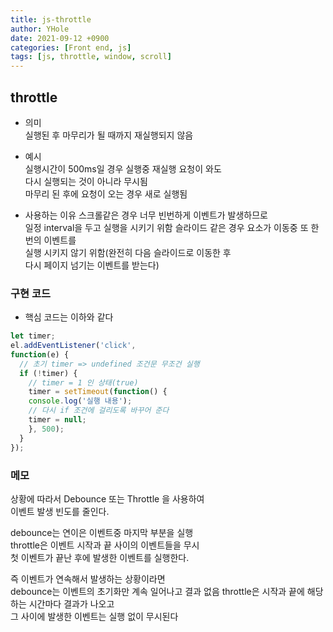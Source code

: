 ```yaml
---
title: js-throttle
author: YHole
date: 2021-09-12 +0900
categories: [Front end, js]
tags: [js, throttle, window, scroll]
---
```


## throttle

- 의미  
실행된 후 마무리가 될 때까지 재실행되지 않음

- 예시  
실행시간이 500ms일 경우 실행중 재실행 요청이 와도  
다시 실행되는 것이 아니라 무시됨  
마무리 된 후에 요청이 오는 경우 새로 실행됨

- 사용하는 이유
스크롤같은 경우 너무 빈번하게 이벤트가 발생하므로  
일정 interval을 두고 실행을 시키기 위함
슬라이드 같은 경우 요소가 이동중 또 한번의 이벤트를  
실행 시키지 않기 위함(완전히 다음 슬라이드로 이동한 후  
다시 페이지 넘기는 이벤트를 받는다)

### 구현 코드

- 핵심 코드는 이하와 같다

```js
let timer;
el.addEventListener('click',
function(e) {
  // 초기 timer => undefined 조건문 무조건 실행
  if (!timer) {
    // timer = 1 인 상태(true)
    timer = setTimeout(function() {
    console.log('실행 내용');
    // 다시 if 조건에 걸리도록 바꾸어 준다
    timer = null;
    }, 500);
  }
});
```

### 메모

상황에 따라서 Debounce 또는 Throttle 을 사용하여  
 이벤트 발생 빈도를 줄인다.

debounce는 연이은 이벤트중 마지막 부분을 실행  
throttle은 이벤트 시작과 끝 사이의 이벤트들을 무시  
첫 이벤트가 끝난 후에 발생한 이벤트를 실행한다.

즉 이벤트가 연속해서 발생하는 상황이라면  
debounce는 이벤트의 초기화만 계속 일어나고 결과 없음
throttle은 시작과 끝에 해당하는 시간마다 결과가 나오고  
그 사이에 발생한 이벤트는 실행 없이 무시된다
